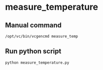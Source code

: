 # measure_temperature

## Manual command

`/opt/vc/bin/vcgencmd measure_temp`

## Run python script

`python measure_temperature.py`
